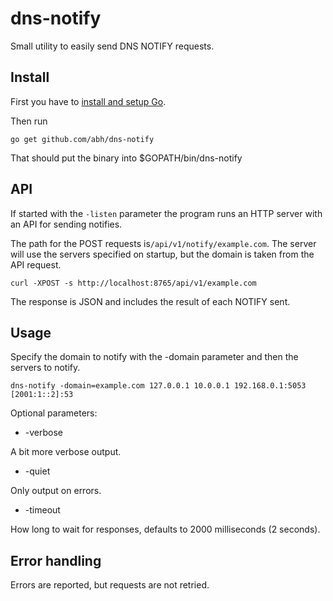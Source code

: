 # dns-notify

Small utility to easily send DNS NOTIFY requests.

## Install

First you have to [install and setup Go](http://golang.org/doc/install).

Then run

	go get github.com/abh/dns-notify

That should put the binary into $GOPATH/bin/dns-notify

## API

If started with the `-listen` parameter the program runs an HTTP server with an API
for sending notifies.

The path for the POST requests is`/api/v1/notify/example.com`. The server will use the
servers specified on startup, but the domain is taken from the API request.

    curl -XPOST -s http://localhost:8765/api/v1/example.com

The response is JSON and includes the result of each NOTIFY sent.

## Usage

Specify the domain to notify with the -domain parameter and then the servers to notify.

    dns-notify -domain=example.com 127.0.0.1 10.0.0.1 192.168.0.1:5053 [2001:1::2]:53

Optional parameters:

* -verbose

A bit more verbose output.

* -quiet

Only output on errors.

* -timeout

How long to wait for responses, defaults to 2000 milliseconds (2 seconds).

## Error handling

Errors are reported, but requests are not retried.

